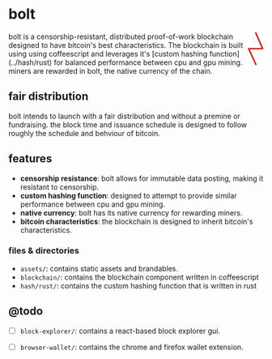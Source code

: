 # bolt
<img src="assets/bolt-reverse.svg" height="65" align="right" />
bolt is a censorship-resistant, distributed proof-of-work blockchain designed 
to have bitcoin's best characteristics. The blockchain is built using using 
coffeescript and leverages it's [custom hashing function](../hash/rust) for 
balanced performance between cpu and gpu mining. miners are rewarded in bolt,
the native currency of the chain.

## fair distribution
bolt intends to launch with a fair distribution and without a premine or fundraising.
the block time and issuance schedule is designed to follow roughly the 
schedule and behviour of bitcoin.

## features

- **censorship resistance**: bolt allows for immutable data posting, making it resistant to censorship.
- **custom hashing function**: designed to attempt to provide similar performance between cpu and gpu mining.
- **native currency**: bolt has its native currency for rewarding miners.
- **bitcoin characteristics**: the blockchain is designed to inherit bitcoin's characteristics.

### files & directories

- `assets/`: contains static assets and brandables.
- `blockchain/`: contains the blockchain component written in coffeescript
- `hash/rust/`: contains the custom hashing function that is written in rust

## @todo
- [ ] `block-explorer/`: contains a react-based block explorer gui.
- [ ] `browser-wallet/`: contains the chrome and firefox wallet extension.

